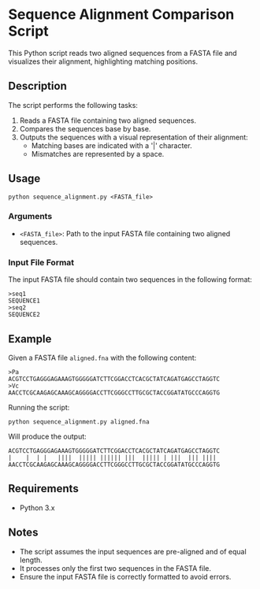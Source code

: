 # Sequence Alignment Comparison Script

This Python script reads two aligned sequences from a FASTA file and visualizes their alignment, highlighting matching positions.

## Description

The script performs the following tasks:
1. Reads a FASTA file containing two aligned sequences.
2. Compares the sequences base by base.
3. Outputs the sequences with a visual representation of their alignment:
   - Matching bases are indicated with a '|' character.
   - Mismatches are represented by a space.

## Usage

```
python sequence_alignment.py <FASTA_file>
```

### Arguments
- `<FASTA_file>`: Path to the input FASTA file containing two aligned sequences.

### Input File Format
The input FASTA file should contain two sequences in the following format:
```
>seq1
SEQUENCE1
>seq2
SEQUENCE2
```

## Example

Given a FASTA file `aligned.fna` with the following content:
```
>Pa
ACGTCCTGAGGGAGAAAGTGGGGGATCTTCGGACCTCACGCTATCAGATGAGCCTAGGTC
>Vc
AACCTCGCAAGAGCAAAGCAGGGGACCTTCGGGCCTTGCGCTACCGGATATGCCCAGGTG
```

Running the script:
```
python sequence_alignment.py aligned.fna
```

Will produce the output:
```
ACGTCCTGAGGGAGAAAGTGGGGGATCTTCGGACCTCACGCTATCAGATGAGCCTAGGTC
|    |  | |   ||||  ||||| |||||| |||  ||||| | |||  ||| ||||
AACCTCGCAAGAGCAAAGCAGGGGACCTTCGGGCCTTGCGCTACCGGATATGCCCAGGTG
```

## Requirements
- Python 3.x

## Notes
- The script assumes the input sequences are pre-aligned and of equal length.
- It processes only the first two sequences in the FASTA file.
- Ensure the input FASTA file is correctly formatted to avoid errors.
